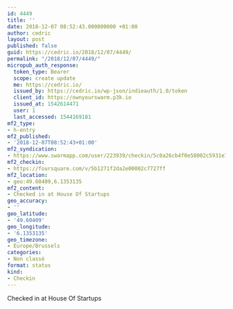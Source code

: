 ```yaml
---
id: 4449
title: ''
date: 2018-12-07 08:52:43.000000000 +01:00
author: cedric
layout: post
published: false
guid: https://cedric.io/2018/12/07/4449/
permalink: "/2018/12/07/4449/"
micropub_auth_response:
  token_type: Bearer
  scope: create update
  me: https://cedric.io/
  issued_by: https://cedric.io/wp-json/indieauth/1.0/token
  client_id: https://ownyourswarm.p3k.io
  issued_at: 1542614471
  user: 1
  last_accessed: 1544169181
mf2_type:
- h-entry
mf2_published:
- '2018-12-07T08:52:43+01:00'
mf2_syndication:
- https://www.swarmapp.com/user/223939/checkin/5c0a26cb4f0e58002c5931e7
mf2_checkin:
- https://foursquare.com/v/5b1271f2da2e00002c7727ff
mf2_location:
- geo:49.60409,6.1353135
mf2_content:
- Checked in at House Of Startups
geo_accuracy:
- ''
geo_latitude:
- '49.60409'
geo_longitude:
- '6.1353135'
geo_timezone:
- Europe/Brussels
categories:
- Non classé
format: status
kind:
- Checkin
---
```

Checked in at House Of Startups